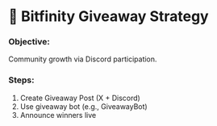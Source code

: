 # 🎁 Bitfinity Giveaway Strategy

### Objective:
Community growth via Discord participation.

### Steps:
1. Create Giveaway Post (X + Discord)
2. Use giveaway bot (e.g., GiveawayBot)
3. Announce winners live
